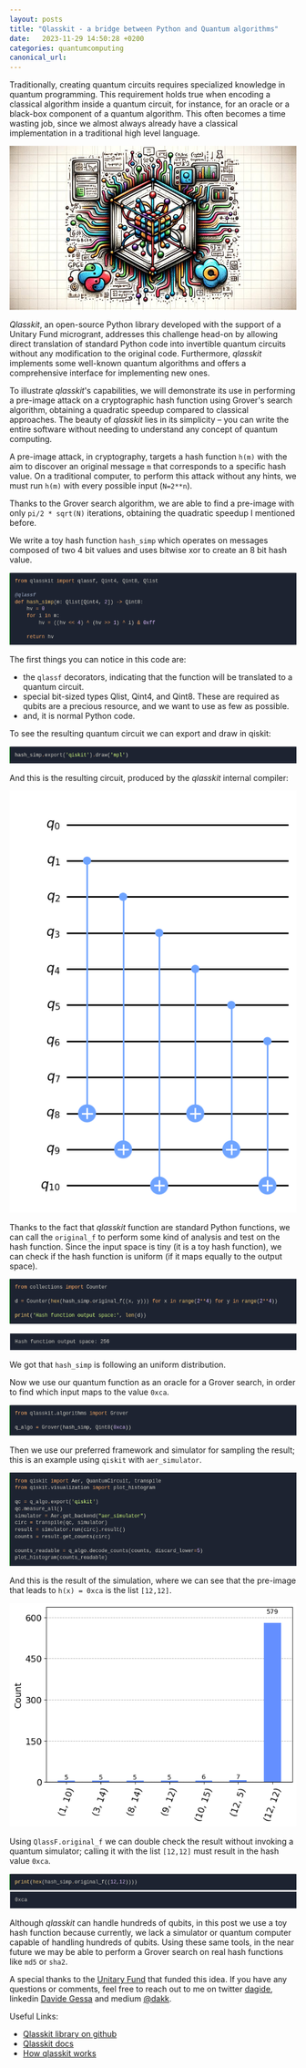 ```yaml
---
layout: posts
title: "Qlasskit - a bridge between Python and Quantum algorithms"
date:   2023-11-29 14:50:28 +0200
categories: quantumcomputing
canonical_url: 
---
```


Traditionally, creating quantum circuits requires specialized knowledge in quantum programming. This requirement holds true when encoding a classical algorithm inside a quantum circuit, for instance, for an oracle or a black-box component of a quantum algorithm. This often becomes a time wasting job, since we almost always already have a classical implementation in a traditional high level language.

![](/assets/2023-11-09-qlasskit/head.jpg)

*Qlasskit*, an open-source Python library developed with the support of a Unitary Fund microgrant, addresses this challenge head-on by allowing direct translation of standard Python code into invertible quantum circuits without any modification to the original code. Furthermore, *qlasskit* implements some well-known quantum algorithms and offers a comprehensive interface for implementing new ones.

To illustrate *qlasskit*'s capabilities, we will demonstrate its use in performing a pre-image attack on a cryptographic hash function using Grover's search algorithm, obtaining a quadratic speedup compared to classical approaches. The beauty of *qlasskit* lies in its simplicity – you can write the entire software without needing to understand any concept of quantum computing.

A pre-image attack, in cryptography, targets a hash function `h(m)` with the aim to discover an original message `m` that corresponds to a specific hash value. On a traditional computer, to perform this attack without any hints, we must run `h(m)` with every possible input (`N=2**n`).

Thanks to the Grover search algorithm, we are able to find a pre-image with only `pi/2 * sqrt(N)` iterations, obtaining the quadratic speedup I mentioned before. 

We write a toy hash function `hash_simp` which operates on messages composed of two 4 bit values and uses bitwise xor to create an 8 bit hash value. 

![](/assets/2023-11-09-qlasskit/hash_simp_code.png)

The first things you can notice in this code are:

- the `qlassf` decorators, indicating that the function will be translated to a quantum circuit.
- special bit-sized types Qlist, Qint4, and Qint8. These are required as qubits are a precious resource, and we want to use as few as possible.
- and, it is normal Python code.

To see the resulting quantum circuit we can export and draw in qiskit:

![](/assets/2023-11-09-qlasskit/circuit_draw_code.png)

And this is the resulting circuit, produced by the *qlasskit* internal compiler:

![](/assets/2023-11-09-qlasskit/circuit_result.png)

Thanks to the fact that *qlasskit* function are standard Python functions, we can call the `original_f` to perform some kind of analysis and test on the hash function. Since the input space is tiny (it is a toy hash function), we can check if the hash function is uniform (if it maps equally to the output space).

![](/assets/2023-11-09-qlasskit/output_space.png)

![](/assets/2023-11-09-qlasskit/output_space_result.png)

We got that `hash_simp` is following an uniform distribution.


Now we use our quantum function as an oracle for a Grover search, in order to find which input maps to the value `0xca`.

![](/assets/2023-11-09-qlasskit/grover_search.png)


Then we use our preferred framework and simulator for sampling the result; this is an example using `qiskit` with `aer_simulator`.

![](/assets/2023-11-09-qlasskit/simulation_code.png)

And this is the result of the simulation, where we can see that the pre-image that leads to `h(x) = 0xca` is the list `[12,12]`.

![](/assets/2023-11-09-qlasskit/simulation_result.png)


Using `QlassF.original_f` we can double check the result without invoking a quantum simulator; calling it with the list `[12,12]` must result in the hash value `0xca`.

![](/assets/2023-11-09-qlasskit/result_check.png)
![](/assets/2023-11-09-qlasskit/result.png)

Although *qlasskit* can handle hundreds of qubits, in this post we use a toy hash function because currently, we lack a simulator or quantum computer capable of handling hundreds of qubits. Using these same tools, in the near future we may be able to perform a Grover search on real hash functions like `md5` or `sha2`.

A special thanks to the [Unitary Fund](https://unitary.fund/) that funded this idea. If you have any questions or comments, feel free to reach out to me on twitter [dagide](https://twitter.com/dagide), linkedin [Davide Gessa](https://linkedin.com/in/davide-gessa-71798b80) and medium [@dakk](https://medium.com/@dakk).


Useful Links:

- [Qlasskit library on github](https://github.com/dakk/qlasskit)
- [Qlasskit docs](https://dakk.github.io/qlasskit)
- [How qlasskit works](https://dakk.github.io/qlasskit/how_it_works.html)

